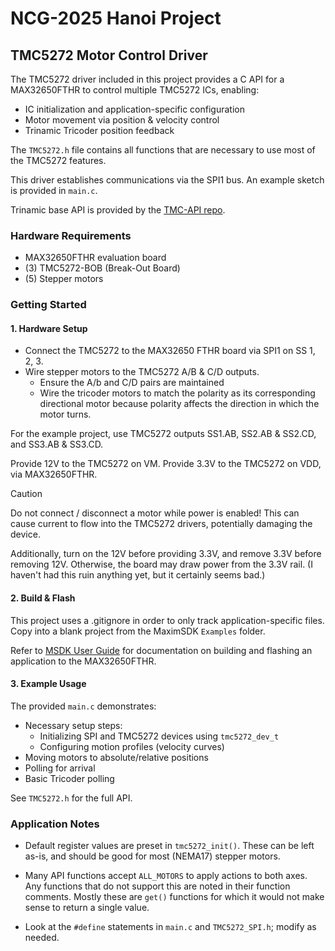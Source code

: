 # NCG-2025 Hanoi Project

## TMC5272 Motor Control Driver

The TMC5272 driver included in this project provides a C API for a MAX32650FTHR to control multiple TMC5272 ICs, enabling: 

- IC initialization and application-specific configuration
- Motor movement via position & velocity control
- Trinamic Tricoder position feedback

The `TMC5272.h` file contains all functions that are necessary to use most of the TMC5272 features.

This driver establishes communications via the SPI1 bus. An example sketch is provided in `main.c`. 

Trinamic base API is provided by the [TMC-API repo](https://github.com/analogdevicesinc/TMC-API/blob/master/tmc/ic/TMC5272/README.md).

### Hardware Requirements

- MAX32650FTHR evaluation board
- (3) TMC5272-BOB (Break-Out Board)
- (5) Stepper motors

### Getting Started

#### 1. Hardware Setup

- Connect the TMC5272 to the MAX32650 FTHR board via SPI1 on SS 1, 2, 3.
- Wire stepper motors to the TMC5272 A/B & C/D outputs.
    - Ensure the A/b and C/D pairs are maintained
    - Wire the tricoder motors to match the polarity as its corresponding directional motor because polarity affects the direction in which the motor turns.

For the example project, use TMC5272 outputs SS1.AB, SS2.AB & SS2.CD, and SS3.AB & SS3.CD.

Provide 12V to the TMC5272 on VM. Provide 3.3V to the TMC5272 on VDD, via MAX32650FTHR.

> [!caution]
> Do not connect / disconnect a motor while power is enabled! This can cause current to flow into the TMC5272 drivers, potentially damaging the device.
>
> Additionally, turn on the 12V before providing 3.3V, and remove 3.3V before removing 12V. Otherwise, the board may draw power from the 3.3V rail. (I haven't had this ruin anything yet, but it certainly seems bad.)

#### 2. Build & Flash

This project uses a .gitignore in order to only track application-specific files. Copy into a blank project from the MaximSDK `Examples` folder. 

Refer to [MSDK User Guide](https://analogdevicesinc.github.io/msdk//USERGUIDE/#getting-started-with-visual-studio-code) for documentation on building and flashing an application to the MAX32650FTHR.

#### 3. Example Usage

The provided `main.c` demonstrates:

- Necessary setup steps:
    - Initializing SPI and TMC5272 devices using `tmc5272_dev_t`
    - Configuring motion profiles (velocity curves)
- Moving motors to absolute/relative positions
- Polling for arrival
- Basic Tricoder polling

See `TMC5272.h` for the full API.

### Application Notes

- Default register values are preset in `tmc5272_init()`. These can be left as-is, and should be good for most (NEMA17) stepper motors.

- Many API functions accept `ALL_MOTORS` to apply actions to both axes. Any functions that do not support this are noted in their function comments. Mostly these are `get()` functions for which it would not make sense to return a single value.

- Look at the `#define` statements in `main.c` and `TMC5272_SPI.h`; modify as needed.